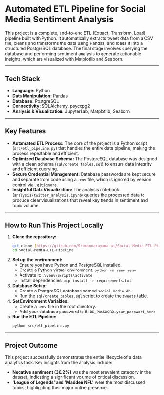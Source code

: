 # Automated ETL Pipeline for Social Media Sentiment Analysis

This project is a complete, end-to-end ETL (Extract, Transform, Load) pipeline built with Python. It automatically extracts tweet data from a CSV file, cleans and transforms the data using Pandas, and loads it into a structured PostgreSQL database. The final stage involves querying the database and performing sentiment analysis to generate actionable insights, which are visualized with Matplotlib and Seaborn.

---

## Tech Stack

- **Language:** Python
- **Data Manipulation:** Pandas
- **Database:** PostgreSQL
- **Connectivity:** SQLAlchemy, psycopg2
- **Analysis & Visualization:** JupyterLab, Matplotlib, Seaborn

---

## Key Features

* **Automated ETL Process:** The core of the project is a Python script (`src/etl_pipeline.py`) that handles the entire data pipeline, making the process repeatable and efficient.
* **Optimized Database Schema:** The PostgreSQL database was designed with a clean schema (`sql/create_tables.sql`) to ensure data integrity and efficient querying.
* **Secure Credential Management:** Database passwords are kept secure and separate from code using a `.env` file, which is ignored by version control via `.gitignore`.
* **Insightful Data Visualization:** The analysis notebook (`analysis/twitter_analysis.ipynb`) queries the processed data to produce clear visualizations that reveal key trends in sentiment and topic volume.

---

## How to Run This Project Locally

1.  **Clone the repository:**
    ```bash
    git clone [https://github.com/Srimannarayana-ai/Social-Media-ETL-Pipeline.git](https://github.com/Srimannarayana-ai/Social-Media-ETL-Pipeline.git)
    cd Social-Media-ETL-Pipeline
    ```
2.  **Set up the environment:**
    - Ensure you have Python and PostgreSQL installed.
    - Create a Python virtual environment: `python -m venv venv`
    - Activate it: `.\venv\Scripts\activate`
    - Install dependencies: `pip install -r requirements.txt`
3.  **Database Setup:**
    - Create a PostgreSQL database named `social_media_db`.
    - Run the `sql/create_tables.sql` script to create the `tweets` table.
4.  **Set Environment Variables:**
    - Create a `.env` file in the root directory.
    - Add your database password to it: `DB_PASSWORD=your_password_here`
5.  **Run the ETL Pipeline:**
    ```bash
    python src/etl_pipeline.py
    ```
---

## Project Outcome

This project successfully demonstrates the entire lifecycle of a data analytics task. Key insights from the analysis include:
- **Negative sentiment (30.2%)** was the most prevalent category in the dataset, indicating a significant volume of critical discussion.
- **'League of Legends' and 'Madden NFL'** were the most discussed topics, highlighting their major online presence.